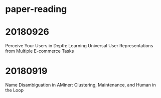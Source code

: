 # paper-reading

# 20180926
Perceive Your Users in Depth: Learning Universal User Representations from Multiple E-commerce Tasks

# 20180919
Name Disambiguation in AMiner: Clustering, Maintenance, and Human in the Loop 
